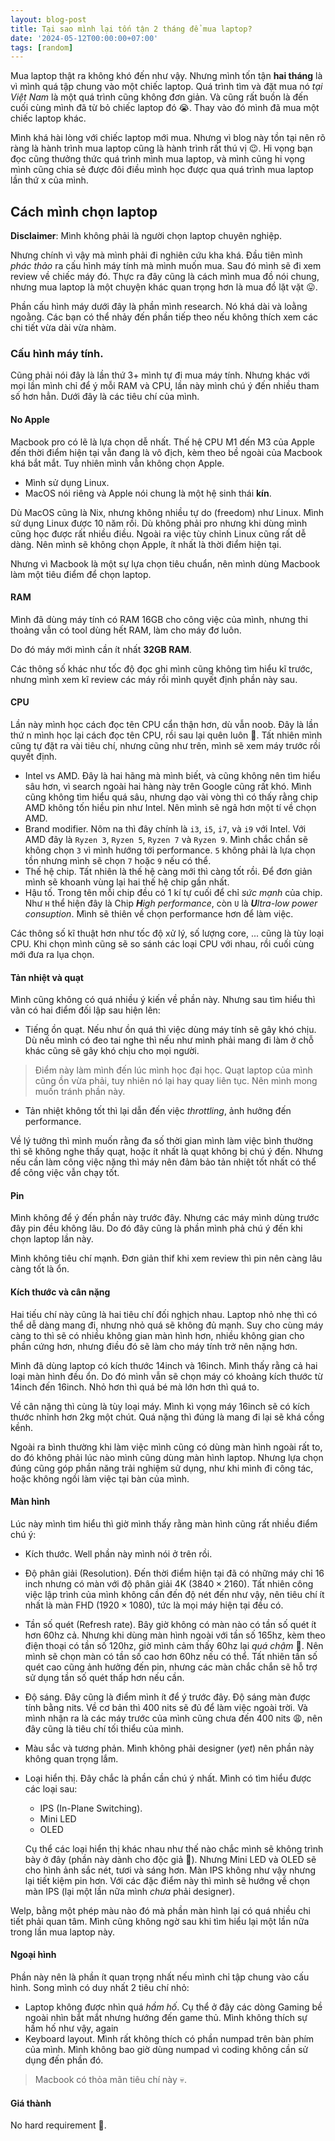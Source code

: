 ```yaml
---
layout: blog-post
title: Tại sao mình lại tốn tận 2 tháng để mua laptop?
date: '2024-05-12T00:00:00+07:00'
tags: [random]
---
```


Mua laptop thật ra không khó đến như vậy. Nhưng mình tốn tận **hai tháng** là
vì mình quá tập chung vào một chiếc laptop. Quá trình tìm và đặt mua nó _tại
Việt Nam_ là một quá trình cũng không đơn giản. Và cũng rất buồn là đến cuối
cùng mình đã từ bỏ chiếc laptop đó :sob:. Thay vào đó mình đã mua một chiếc
laptop khác.

Mình khá hài lòng với chiếc laptop mới mua. Nhưng vì blog này tồn tại nên rõ
ràng là hành trình mua laptop cũng là hành trình rất thú vị :wink:. Hi vọng bạn
đọc cũng thưởng thức quá trình mình mua laptop, và mình cũng hi vọng mình cũng chia
sẻ được đôi điều mình học được qua quá trình mua laptop lần thứ x của mình.

<!-- more -->

## Cách mình chọn laptop

**Disclaimer**: Mình không phải là người chọn laptop chuyên nghiệp.

Nhưng chính vì vậy mà mình phải đi nghiên cứu kha khá. Đầu tiên mình _phác
thảo_ ra cấu hình máy tính mà mình muốn mua. Sau đó mình sẽ đi xem review về
chiếc máy đó. Thực ra đây cũng là cách mình mua đồ nói chung, nhưng mua
laptop là một chuyện khác quan trọng hơn là mua đồ lặt vặt :stuck_out_tongue:.

Phần cấu hình máy dưới đây là phần mình research. Nó khá dài và loằng ngoằng.
Các bạn có thể nhảy đến phần tiếp theo nếu không thích xem các chi tiết vừa dài
vừa nhàm.

### Cấu hình máy tính.

Cũng phải nói đây là lần thứ 3+ mình tự đi mua máy tính. Nhưng khác với mọi lần
mình chỉ để ý mỗi RAM và CPU, lần này mình chú ý đến nhiều tham số hơn hẳn. Dưới
đây là các tiêu chí của mình.

#### No Apple

Macbook pro có lẽ là lựa chọn dễ nhất. Thế hệ CPU M1 đến M3 của Apple đến thời
điểm hiện tại vẫn đang là vô địch, kèm theo bề ngoài của Macbook khá bắt mắt.
Tuy nhiên mình vẫn không chọn Apple.

- Mình sử dụng Linux.
- MacOS nói riêng và Apple nói chung là một hệ sinh thái **kín**.

Dù MacOS cũng là Nix, nhưng không nhiều tự do (freedom) như Linux. Mình sử dụng
Linux được 10 năm rồi. Dù không phải pro nhưng khi dùng mình cũng học được rất
nhiều điều. Ngoài ra việc tùy chỉnh Linux cũng rất dễ dàng. Nên mình sẽ không
chọn Apple, ít nhất là thời điểm hiện tại.

Nhưng vì Macbook là một sự lựa chọn tiêu chuẩn, nên mình dùng Macbook làm một
tiêu điểm để chọn laptop.

#### RAM

Mình đã dùng máy tính có RAM 16GB cho công việc của mình, nhưng thi
thoảng vẫn có tool dùng hết RAM, làm cho máy đơ luôn.

Do đó máy mới mình cần ít nhất **32GB RAM**.

Các thông số khác như tốc độ đọc ghi mình cũng không tìm hiểu kĩ trước,
nhưng mình xem kĩ review các máy rồi mình quyết định phần này sau.

#### CPU

Lần này mình học cách đọc tên CPU cẩn thận hơn, dù vẫn noob. Đây là lần thứ n
mình học lại cách đọc tên CPU, rồi sau lại quên luôn :rofl:. Tất nhiên mình cũng
tự đặt ra vài tiêu chí, nhưng cũng như trên, mình sẽ xem máy trước rồi quyết định.

- Intel vs AMD. Đây là hai hãng mà mình biết, và cũng không nên tìm hiểu sâu hơn,
vì search ngoài hai hàng này trên Google cũng rất khó. Mình cũng không tìm hiểu quá
sâu, nhưng dạo vài vòng thì có thấy rằng chip AMD không tốn hiều pin như Intel.
Nên mình sẽ ngả hơn một tí về chọn AMD.
- Brand modifier. Nôm na thì đây chính là `i3`, `i5`, `i7`, và `i9` với Intel.
Với AMD đây là `Ryzen 3`, `Ryzen 5`, `Ryzen 7` và `Ryzen 9`. Mình chắc chắn sẽ không
chọn `3` vì mình hướng tới performance. `5` không phải là lựa chọn tồn nhưng mình sẽ
chọn `7` hoặc `9` nếu có thể.
- Thế hệ chip. Tất nhiên là thế hệ càng mới thì càng tốt rồi. Để đơn giản mình sẽ
khoanh vùng lại hai thế hệ chip gần nhất.
- Hậu tố. Trong tên mỗi chip đều có 1 kí tự cuối để chỉ _sức mạnh_ của chip.
Như `H` thể hiện đây là Chip _**H**igh performance_, còn `U` là _**U**ltra-low
power consuption_. Mình sẽ thiên về chọn performance hơn để làm việc.

Các thông số kĩ thuật hơn như tốc độ xử lý, số lượng core, ... cũng là tùy loại CPU.
Khi chọn mình cũng sẽ so sánh các loại CPU với nhau, rồi cuối cùng mới đưa ra lụa chọn.

#### Tản nhiệt và quạt

Mình cũng không có quá nhiều ý kiến về phần này. Nhưng sau tìm hiểu thì vãn có hai
điểm đối lập sau hiện lên:

- Tiếng ồn quạt. Nếu như ồn quá thì việc dùng máy tính sẽ gây khó chịu. Dù nếu mình
có đeo tai nghe thì nếu như mình phải mang đi làm ở chỗ khác cũng sẽ gây khó chịu cho
mọi người.
> Điểm này làm mình đến lúc mình học đại học. Quạt laptop của mình cũng ồn vừa phải,
tuy nhiên nó lại hay quay liên tục. Nên mình mong muốn tránh phần này.
- Tản nhiệt không tốt thì lại dẫn đến việc _throttling_, ảnh hưởng đến performance.

Về lý tưởng thì mình muốn rằng đa số thời gian mình làm việc bình thường thì sẽ không
nghe thấy quạt, hoặc ít nhất là quạt không bị chú ý đến. Nhưng nếu cần làm công việc
nặng thì máy nên đảm bảo tản nhiệt tốt nhất có thể để công việc vẫn chạy tốt.

#### Pin

Mình không để ý đến phần này trước đây. Nhưng các máy mình dùng trước đây pin
đều không lâu. Do đó đây cũng là phần mình phả chú ý đến khi chọn laptop lần
này.

Mình không tiêu chí mạnh. Đơn giản thif khi xem review thì pin nên càng lâu
càng tốt là ổn.

#### Kích thước và cân nặng

Hai tiếu chí này cũng là hai tiêu chí đối nghịch nhau. Laptop nhỏ nhẹ thì có thể dễ
dàng mang đi, nhưng nhỏ quá sẽ không đủ mạnh. Suy cho cùng máy càng to thì sẽ có
nhiều không gian màn hình hơn, nhiều không gian cho phần cứng hơn, nhưng điều đó
sẽ làm cho máy tính trở nên nặng hơn.

Mình đã dùng laptop có kích thước 14inch và 16inch. Mình thấy rằng cả hai loại
màn hình đều ổn. Do đó mình vẫn sẽ chọn máy có khoảng kích thước từ 14inch đến
16inch. Nhỏ hơn thì quá bé mà lớn hơn thì quá to.

Về cân nặng thì cùng là tùy loại máy. Mình kì vọng máy 16inch sẽ có kích thước
nhỉnh hơn 2kg một chút. Quá nặng thì đúng là mang đi lại sẽ khá cồng kềnh.

Ngoài ra bình thường khi làm việc mình cũng có dùng màn hình ngoài rất to, do
đó không phải lúc nào mình cũng dùng màn hình laptop. Nhưng lựa chọn đúng cũng góp
phần năng trải nghiệm sử dụng, như khi mình đi công tác, hoặc không ngồi làm việc
tại bàn của mình.

#### Màn hình

Lúc này mình tìm hiểu thì giờ mình thấy rằng màn hình cũng rất nhiều điểm chú ý:

- Kích thước. Well phần này mình nói ở trên rồi.
- Độ phân giải (Resolution). Đến thời điểm hiện tại đã có những máy chỉ 16 inch
nhưng có màn với độ phân giải 4K ($3840 \times 2160$). Tất nhiên công việc lập
trình của mình không cần đến độ nét đến như vậy, nên tiêu chí ít nhất là màn
FHD ($1920 \times 1080$), tức là mọi máy hiện tại đều có.
- Tần số quét (Refresh rate). Bây giờ không có màn nào có tần số quét ít hơn
60hz cả. Nhưng khi dùng màn hình ngoài với tần số 165hz, kèm theo điện thoại có
tần số 120hz, giờ mình cảm thấy 60hz lại _quá chậm_ :rofl:. Nên mình sẽ chọn
màn có tần số cao hơn 60hz nếu có thể. Tất nhiên tần số quét cao cũng ảnh hưởng
đến pin, nhưng các màn chắc chắn sẽ hỗ trợ sử dụng tần số quét thấp hơn nếu
cần.
- Độ sáng. Đây cũng là điểm mình ít để ý trước đây. Độ sáng màn được tính bằng nits.
Về cơ bản thì 400 nits sẽ đủ để làm việc ngoài trời. Và mình nhận ra là các máy trước
của mình cũng chưa đến 400 nits :weary:, nên đây cũng là tiêu chí tối thiểu của mình.
- Màu sắc và tương phản. Mình không phải designer (_yet_) nên phần này không
quan trọng lắm.
- Loại hiển thị. Đây chắc là phần cần chú ý nhất. Mình có tìm hiểu được các loại sau:
  + IPS (In-Plane Switching).
  + Mini LED
  + OLED

  Cụ thể các loại hiển thị khác nhau như thế nào chắc mình sẽ không trình bày ở
  đây (phần này dành cho độc giả :rofl:). Nhưng Mini LED và OLED sẽ cho hình
  ảnh sắc nét, tươi và sáng hơn. Màn IPS không như vậy nhưng lại tiết kiệm pin
  hơn. Với các đặc điểm này thì mình sẽ hướng về chọn màn IPS (lại một lần nữa
  mình _chưa_ phải designer).

Welp, bằng một phép màu nào đó mà phần màn hình lại có quá nhiều chi tiết phải
quan tâm. Mình cũng không ngờ sau khi tìm hiểu lại một lần nữa trong lần mua
laptop này.

#### Ngoại hình

Phần này nên là phần ít quan trọng nhất nếu mình chỉ tập chung vào cấu hình.
Song mình có duy nhất 2 tiêu chí nhỏ:
- Laptop không được nhìn quá _hầm hố_. Cụ thể ở đây các dòng Gaming bề ngoài
nhìn bắt mắt nhưng hướng đến game thủ. Mình không thích sự hầm hố như vậy,
again 
- Keyboard layout. Mình rất không thích có phần numpad trên bàn phím của mình.
Mình không bao giờ dùng numpad vì coding không cần sử dụng đến phần đó.

> Macbook có thỏa mãn tiêu chí này :skull:.

#### Giá thành

No hard requirement :rofl:.



